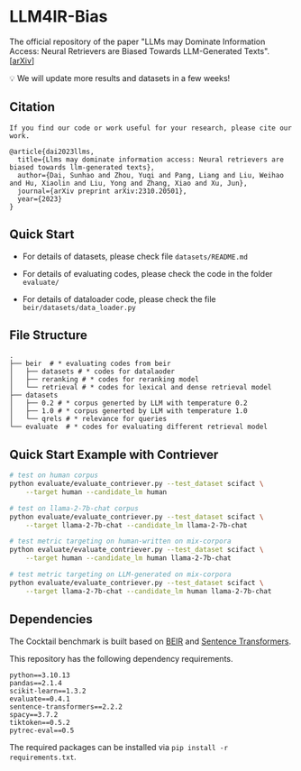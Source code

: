 # LLM4IR-Bias

The official repository of the paper "LLMs may Dominate Information Access: Neural Retrievers are Biased Towards LLM-Generated Texts".  [[arXiv](http://arxiv.org/abs/2310.20501)] 

&#x1F4A1; We will update more results and datasets in a few weeks!


## Citation
```
If you find our code or work useful for your research, please cite our work.

@article{dai2023llms,
  title={Llms may dominate information access: Neural retrievers are biased towards llm-generated texts},
  author={Dai, Sunhao and Zhou, Yuqi and Pang, Liang and Liu, Weihao and Hu, Xiaolin and Liu, Yong and Zhang, Xiao and Xu, Jun},
  journal={arXiv preprint arXiv:2310.20501},
  year={2023}
}
```

## Quick Start

- For details of datasets, please check file `datasets/README.md`

- For details of evaluating codes, please check the code in the folder `evaluate/`

- For details of dataloader code, please check the file `beir/datasets/data_loader.py`

## File Structure

```shell
.
├── beir  # * evaluating codes from beir
│   ├── datasets # * codes for datalaoder
│   ├── reranking # * codes for reranking model
│   └── retrieval # * codes for lexical and dense retrieval model 
├── datasets
│   ├── 0.2 # * corpus generted by LLM with temperature 0.2
│   ├── 1.0 # * corpus generted by LLM with temperature 1.0
│   └── qrels # * relevance for queries
└── evaluate  # * codes for evaluating different retrieval model
```

## Quick Start Example with Contriever

```bash
# test on human corpus
python evaluate/evaluate_contriever.py --test_dataset scifact \
    --target human --candidate_lm human

# test on llama-2-7b-chat corpus
python evaluate/evaluate_contriever.py --test_dataset scifact \
    --target llama-2-7b-chat --candidate_lm llama-2-7b-chat

# test metric targeting on human-written on mix-corpora
python evaluate/evaluate_contriever.py --test_dataset scifact \
    --target human --candidate_lm human llama-2-7b-chat

# test metric targeting on LLM-generated on mix-corpora
python evaluate/evaluate_contriever.py --test_dataset scifact \
    --target llama-2-7b-chat --candidate_lm human llama-2-7b-chat
```

## Dependencies

The Cocktail benchmark is built based on [BEIR](https://github.com/beir-cellar/beir) and [Sentence Transformers](https://huggingface.co/sentence-transformers).

This repository has the following dependency requirements.

```
python==3.10.13
pandas==2.1.4
scikit-learn==1.3.2
evaluate==0.4.1
sentence-transformers==2.2.2
spacy==3.7.2
tiktoken==0.5.2
pytrec-eval==0.5
```

The required packages can be installed via `pip install -r requirements.txt`.
